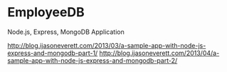 # EmployeeDB
Node.js, Express, MongoDB Application

http://blog.ijasoneverett.com/2013/03/a-sample-app-with-node-js-express-and-mongodb-part-1/
http://blog.ijasoneverett.com/2013/04/a-sample-app-with-node-js-express-and-mongodb-part-2/
